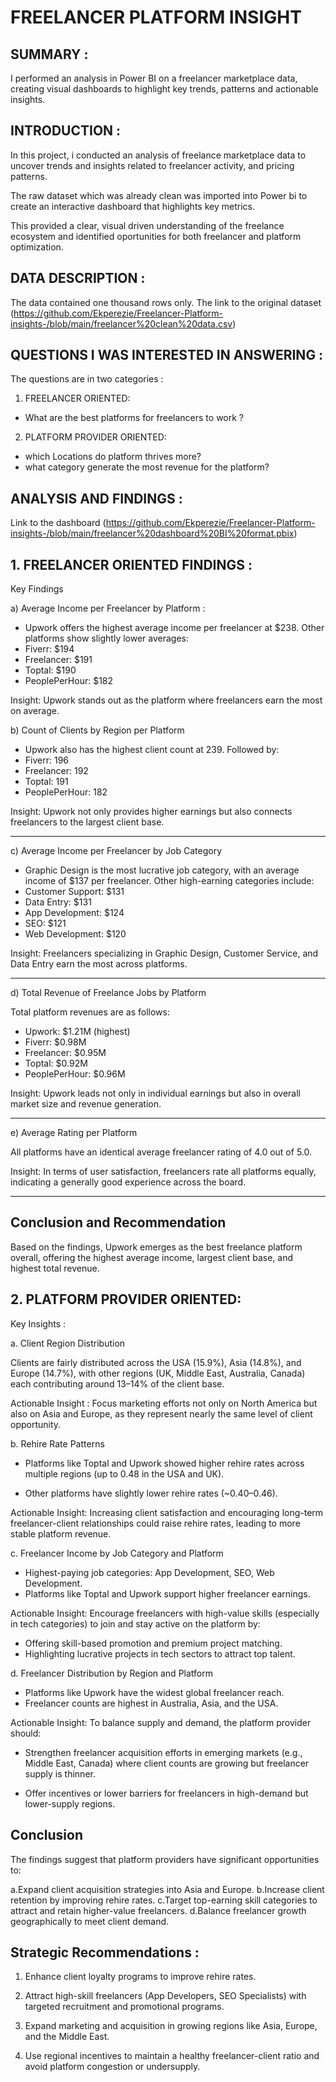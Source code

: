 # FREELANCER PLATFORM INSIGHT
## SUMMARY :
I performed an analysis in Power BI on a freelancer marketplace data, creating visual dashboards to highlight key trends, patterns and actionable insights. 
## INTRODUCTION :
In this project, i conducted an analysis of freelance marketplace data to uncover trends and insights related to freelancer activity, and pricing patterns. 

The raw dataset which was already clean was imported  into Power bi to create an interactive dashboard that highlights key metrics.

This provided a clear, visual driven understanding of the freelance ecosystem and identified oportunities for both freelancer and platform optimization.

## DATA DESCRIPTION :
The data contained one thousand rows only.
The link to the original dataset (https://github.com/Ekperezie/Freelancer-Platform-insights-/blob/main/freelancer%20clean%20data.csv)

## QUESTIONS I WAS INTERESTED IN ANSWERING :
The questions are in two categories :
1. FREELANCER ORIENTED:
- What are the best platforms for freelancers to work ?
2. PLATFORM PROVIDER ORIENTED:
- which Locations do platform thrives more?
- what category  generate the most revenue for the platform?


## ANALYSIS AND FINDINGS :
Link to the dashboard (https://github.com/Ekperezie/Freelancer-Platform-insights-/blob/main/freelancer%20dashboard%20BI%20format.pbix)
## 1. FREELANCER ORIENTED FINDINGS :
Key Findings

a) Average Income per Freelancer by Platform :

- Upwork offers the highest average income per freelancer at $238.
Other platforms show slightly lower averages:
- Fiverr: $194
- Freelancer: $191
- Toptal: $190
- PeoplePerHour: $182

Insight:
Upwork stands out as the platform where freelancers earn the most on average.


b) Count of Clients by Region per Platform
- Upwork also has the highest client count at 239.
Followed by:
- Fiverr: 196
- Freelancer: 192
- Toptal: 191
- PeoplePerHour: 182

Insight:
Upwork not only provides higher earnings but also connects freelancers to the largest client base.


---

c) Average Income per Freelancer by Job Category

- Graphic Design is the most lucrative job category, with an average income of $137 per freelancer.
Other high-earning categories include:
- Customer Support: $131
- Data Entry: $131
- App Development: $124
- SEO: $121
- Web Development: $120

Insight:
Freelancers specializing in Graphic Design, Customer Service, and Data Entry earn the most across platforms.

---

d) Total Revenue of Freelance Jobs by Platform

Total platform revenues are as follows:
- Upwork: $1.21M (highest)
- Fiverr: $0.98M
- Freelancer: $0.95M
- Toptal: $0.92M
- PeoplePerHour: $0.96M

Insight:
Upwork leads not only in individual earnings but also in overall market size and revenue generation.

---

e) Average Rating per Platform

All platforms have an identical average freelancer rating of 4.0 out of 5.0.


Insight:
In terms of user satisfaction, freelancers rate all platforms equally, indicating a generally good experience across the board.


---
 ## Conclusion and Recommendation

Based on the findings, Upwork emerges as the best freelance platform overall, offering the highest average income, largest client base, and highest total revenue.


## 2. PLATFORM PROVIDER ORIENTED:
Key Insights :

a. Client Region Distribution

Clients are fairly distributed across the USA (15.9%), Asia (14.8%), and Europe (14.7%), with other regions (UK, Middle East, Australia, Canada) each contributing around 13–14% of the client base.

Actionable Insight :
Focus marketing efforts not only on North America but also on Asia and Europe, as they represent nearly the same level of client opportunity.


b. Rehire Rate Patterns

- Platforms like Toptal and Upwork showed higher rehire rates across multiple regions (up to 0.48 in the USA and UK).

- Other platforms have slightly lower rehire rates (~0.40–0.46).

Actionable Insight:
Increasing client satisfaction and encouraging long-term freelancer-client relationships could raise rehire rates, leading to more stable platform revenue. 


c. Freelancer Income by Job Category and Platform

- Highest-paying job categories: App Development, SEO, Web Development.
- Platforms like Toptal and Upwork support higher freelancer earnings.

Actionable Insight:
Encourage freelancers with high-value skills (especially in tech categories) to join and stay active on the platform by:

- Offering skill-based promotion and premium project matching.
- Highlighting lucrative projects in tech sectors to attract top talent.


d. Freelancer Distribution by Region and Platform

- Platforms like Upwork have the widest global freelancer reach.
- Freelancer counts are highest in Australia, Asia, and the USA.

Actionable Insight:
To balance supply and demand, the platform provider should:

- Strengthen freelancer acquisition efforts in emerging markets (e.g., Middle East, Canada) where client counts are growing but freelancer supply is thinner.

- Offer incentives or lower barriers for freelancers in high-demand but lower-supply regions.



## Conclusion

The findings suggest that platform providers have significant opportunities to:

a.Expand client acquisition strategies into Asia and Europe.
b.Increase client retention by improving rehire rates.
c.Target top-earning skill categories to attract and retain higher-value freelancers.
d.Balance freelancer growth geographically to meet client demand.



## Strategic Recommendations :

1. Enhance client loyalty programs to improve rehire rates.

2. Attract high-skill freelancers (App Developers, SEO Specialists) with targeted recruitment and promotional programs.

3. Expand marketing and acquisition in growing regions like Asia, Europe, and the Middle East.

4. Use regional incentives to maintain a healthy freelancer-client ratio and avoid platform congestion or undersupply.
